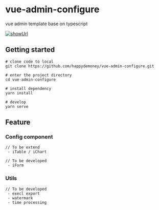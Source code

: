 # vue-admin-configure

vue admin template base on typescript

[ ![showUrl](https://img.shields.io/badge/%E6%BC%94%E7%A4%BA%E5%9C%B0%E5%9D%80-v0.0.1-orange.svg)](https://happydemoney.github.io/vue-admin-configure)

## Getting started

```
# clone code to local 
git clone https://github.com/happydemoney/vue-admin-configure.git

# enter the project directory
cd vue-admin-configure

# install dependency
yarn install

# develop
yarn serve
```

##  Feature

### Config component

```
// To be extend
 - iTable / iChart

// To be developed
 - iForm
```

### Utils

```
// To be developed
 - execl export
 - watermark
 - time processing
```